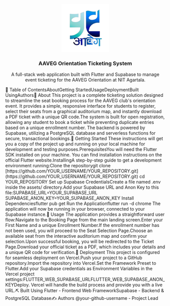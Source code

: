 <p align="center"><a href="" rel="noopener"><!-- Make sure the path is correct once you push to GitHub --><img width="150" height="150" src="assets/logo.png" alt="Project logo"></a></p><h3 align="center">AAVEG Orientation Ticketing System</h3><div align="center"></div><p align="center">A full-stack web application built with Flutter and Supabase to manage event ticketing for the AAVEG Orientation at NIT Agartala.<br></p>📝 Table of ContentsAboutGetting StartedUsageDeploymentBuilt UsingAuthors🧐 About <a name="about"></a>This project is a complete ticketing solution designed to streamline the seat booking process for the AAVEG club's orientation event. It provides a simple, responsive interface for students to register, select their seats from a graphical auditorium map, and instantly download a PDF ticket with a unique QR code.The system is built for open registration, allowing any student to book a ticket while preventing duplicate entries based on a unique enrollment number. The backend is powered by Supabase, utilizing a PostgreSQL database and serverless functions for secure, transactional bookings.🏁 Getting Started <a name="getting-started"></a>These instructions will get you a copy of the project up and running on your local machine for development and testing purposes.PrerequisitesYou will need the Flutter SDK installed on your machine. You can find installation instructions on the official Flutter website.InstallingA step-by-step guide to get a development environment running:Clone the repositorygit clone [https://github.com/YOUR_USERNAME/YOUR_REPOSITORY.git](https://github.com/YOUR_USERNAME/YOUR_REPOSITORY.git)
cd YOUR_REPOSITORY
Set up Supabase CredentialsCreate a file named .env inside the assets/ directory.Add your Supabase URL and Anon Key to this file:SUPABASE_URL=YOUR_SUPABASE_URL
SUPABASE_ANON_KEY=YOUR_SUPABASE_ANON_KEY
Install Dependenciesflutter pub get
Run the Applicationflutter run -d chrome
The application will now be running in your browser, connected to your Supabase instance.🎈 Usage <a name="usage"></a>The application provides a straightforward user flow:Navigate to the Booking Page from the main landing screen.Enter your First Name and a unique Enrollment Number.If the enrollment number has not been used, you will proceed to the Seat Selection Page.Choose an available seat from the interactive auditorium map and confirm your selection.Upon successful booking, you will be redirected to the Ticket Page.Download your official ticket as a PDF, which includes your details and a unique QR code for verification.🚀 Deployment <a name="deployment"></a>This project is configured for seamless deployment on Vercel.Push your project to a GitHub repository.Import the repository into Vercel.Set the Framework Preset to Flutter.Add your Supabase credentials as Environment Variables in the Vercel project settings:FLUTTER_WEB_SUPABASE_URLFLUTTER_WEB_SUPABASE_ANON_KEYDeploy. Vercel will handle the build process and provide you with a live URL.⛏️ Built Using <a name="built-using"></a>Flutter - Frontend Web FrameworkSupabase - Backend & PostgreSQL Database✍️ Authors <a name="authors"></a>@your-github-username - Project Lead